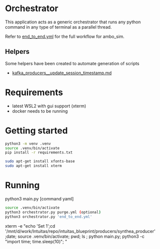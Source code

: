 # Orchestrator 
This application acts as a generic orchestrator that runs any python command in any type of terminal as a parallel thread.

Refer to [end_to_end.yml](end_to_end.yml) for the full workflow for ambo_sim.

## Helpers
Some helpers have been created to automate generation of scripts
- [kafka_producers__update_session_timestamp.md](kafka_producers__update_session_timestamp.md)


# Requirements
- latest WSL2 with gui support (xterm)
- docker needs to be running

# Getting started
<!-- linux -->
```bash
python3 -m venv .venv
source .venv/bin/activate
pip install -r requirements.txt

sudo apt-get install xfonts-base
sudo apt-get install xterm
```
# Running
<!-- example -->
python3 main.py [command yaml]

<!-- linux -->
```bash
source .venv/bin/activate
python3 orchestrator.py purge.yml (optional)
python3 orchestrator.py 'end_to_end.yml' 
```

<!-- example -->
xterm -e "echo 'Set 1';cd '/mnt/d/work/Intuitas/repo/intuitas_blueprint/producers/synthea_producer' \
;date; source .venv/bin/activate;  pwd; ls ; python main.py; python3 -c \"import time; time.sleep(10)\"; "